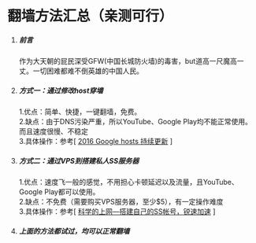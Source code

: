 # 翻墙方法汇总（亲测可行）

1. ##### 前言
   作为大天朝的屁民深受GFW(中国长城防火墙)的毒害，but道高一尺魔高一丈。一切困难都难不倒英雄的中国人民。
2. ##### 方式一：通过修改host穿墙
   1.优点：简单、快捷，一键翻墙，免费。    
   2.缺点：由于DNS污染严重，所以YouTube、Google Play均不能正常使用。而且速度很慢、不稳定    
   3.具体操作：参考[ [2016 Google hosts 持续更新](https://laod.cn/hosts/2016-google-hosts.html) ]  
3. ##### 方式二：通过VPS到搭建私人SS服务器
   1.优点：速度飞一般的感觉，不用担心卡顿延迟以及流量，且YouTube、Google Play都可以使用。    
   2.缺点：不免费（需要购买VPS服务器，至少$5），有一定操作难度  
   3.具体操作：参考[ [科学的上网—搭建自己的SS帐号，锐速加速](http://bbs.feng.com/read-htm-tid-10870139.html?shareForumUrl=1) ]  
4. ##### 上面的方法都试过，均可以正常翻墙
